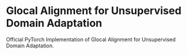 # Glocal Alignment for Unsupervised Domain Adaptation
Official PyTorch Implementation of Glocal Alignment for Unsupervised Domain Adaptation.
